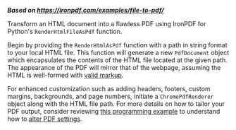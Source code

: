 ***Based on <https://ironpdf.com/examples/file-to-pdf/>***

Transform an HTML document into a flawless PDF using IronPDF for Python's `RenderHtmlFileAsPdf` function.

Begin by providing the `RenderHtmlAsPdf` function with a path in string format to your local HTML file. This function will generate a new `PdfDocument` object which encapsulates the contents of the HTML file located at the given path. The appearance of the PDF will mirror that of the webpage, assuming the HTML is well-formed with [valid markup](https://validator.w3.org/).

For enhanced customization such as adding headers, footers, custom margins, backgrounds, and page numbers, initiate a `ChromePdfRenderer` object along with the HTML file path. For more details on how to tailor your PDF output, consider reviewing [this programming example](https://ironpdf.com/python/examples/pdf-generation-settings/) to understand how to [alter PDF settings](https://ironpdf.com/python/examples/pdf-generation-settings/).